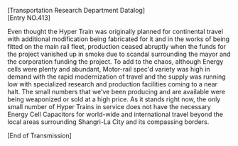 [Transportation Research Department Datalog]  
[Entry NO.413]  
  
Even thought the Hyper Train was originally planned for continental travel with additional modification being fabricated for it and in the works of being fitted on the main rail fleet, production ceased abruptly when the funds for the project vanished up in smoke due to scandal surrounding the mayor and the corporation funding the project. To add to the chaos, although Energy cells were plenty and abundant, Motor-rail spec'd variety was high in demand with the rapid modernization of travel and the supply was running low with specialized research and production facilities coming to a near halt. The small numbers that we’ve been producing and are available were being weaponized or sold at a high price. As it stands right now, the only small number of Hyper Trains in service does not have the necessary Energy Cell Capacitors for world-wide and international travel beyond the local areas surrounding Shangri-La City and its compassing borders.  
  
[End of Transmission]  
